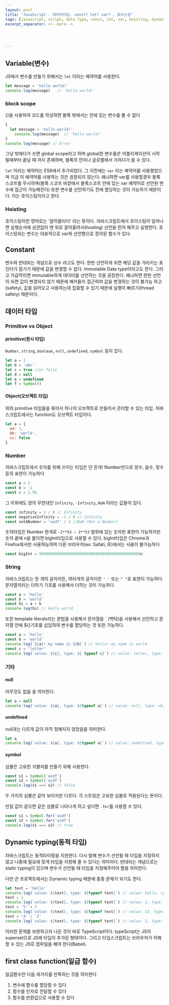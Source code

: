```yaml
---
layout: post
title: "JavaScript - 데이터타입, const? let? var? , 호이스팅"
tags: [javascript, script, data type, const, let, var, hoisting, dynamic typing]
excerpt_separator: <!--more-->




---
```




## Variable(변수)

JS에서 변수를 만들기 위해서는 `let` 이라는 예약어를 사용한다. 

```javascript
let message = 'hello world!'
console.log(message)   // 'hello world!'
```

<!--more-->



 ### block scope

{}을 사용하여 코드를 작성하면 블록 밖에서는 안에 있는 변수를 볼 수 없다

```javascript
{
  let message = 'hello world!'
	console.log(message)  // 'hello world!'
}
console.log(message) // Error
```

그냥 밖에다가 쓰면 global scope라고 하며 global한 변수들은 어플리케이션이 시작될때부터 끝날 때 까지 존재하며, 블록의 안이나 글로벌에서 가져다가 쓸 수 있다. 

`let` 이라는 예약어는 ES6에서 추가되었다. 그 이전에는 `var` 라는 예약어를 사용했었으며 지금 이 예약어를 사용하는 것은 권장되지 않는다. 왜냐하면 var를 사용할경우 블록스코프를 무시하며(블록 스코프 바깥에서 블록스코프 안에 있는 var 예약어로 선언된 변수에 접근이 가능해진다) 또한 변수를 선언하기도 전에 할당하는 것이 가능하기 때문이다. 이는 호이스팅이라고 한다.

### Hoisting

호이스팅이란 영어로는 '끌어올리다' 라는 뜻이다. 자바스크립트에서 호이스팅이 일어나면 실행순서에 상관없이 맨 위로 끌어올려서(hosting) 선언을 먼저 해주고 실행한다. 호이스팅되는 변수는 대표적으로 var와 선언형으로 정의된 함수가 있다.  



## Constant

변수와 반대되는 개념으로 상수 라고도 한다. 한번 선언하게 되면 해당 값을 가리키는 포인터가 잠기기 때문에 값을 변경할 수 없다. Immutable Data type이라고도 한다. 그리고 가급적이면 immutable하게 데이터를 선언하는 것을 권장한다. 왜냐하면 한번 선언이 되면 값이 변경되지 않기 때문에 해커들이 접근하여 값을 변경하는 것이 불가능 하고(safety), 값을 읽어오고 사용하는데 집중할 수 있기 때문에 실행이 빠르기(thread safety) 때문이다. 



## 데이터 타입

### Primitive vs Object

#### primitive(원시 타입)

 `Number`, `string`, `boolean`, `null`, `undefined`, `symbol` 등이 있다.

```javascript
let a = 1
let b = 'abc'
let c = true //or false
let d = null
let e = undefined
let f = Symbol()
```

#### Object(오브젝트 타입)

위의 primitive 타입들을 묶어서 하나의 오브젝트로 만들어서 관리할 수 있는 타입. 자바스크립트에서는 function도 오브젝트 타입이다.

```javascript
let a = {
  aa: 1,
  bb: 'world',
  cc: false
}
```



### Number

자바스크립트에서 숫자를 위해 쓰이는 타입은 단 한개! Number만으로 양수, 음수, 정수 등의 표현이 가능하다

```javascript
const a = 1
const b = -1
const c = 1.56
```

그 이외에도 양의 무한대인  `Infinity`, `-Infinity`, `NaN` 이라는 값들이 있다.

```javascript
const infinity = 1 / 0 // Infinity
const negativeInfinity = -1 / 0 //-Infinity
const notANumber = 'asdf' / 2 //NaN (Not a Number)
```

숫자타입은 Number 한개로 `-2**53 ~ 2**53` 범위에 있는 숫자만 표현이 가능하지만 숫자 끝에 n을 붙이면 bigInt타입으로 사용할 수 있다. bigInt타입은 Chrome과 Firefox에서만 사용하능하며 다른 브라우저(ex: Safati, IE)에서는 사용이 불가능하다

```javascript
const bigInt = 999999999999999999999999999999999999999999999n
```



### String

자바스크립트는 한 개의 글자이든, 여러개의 글자이든 `' '` 또는 `" "`로 표현이 가능하다. 문자열끼리는 더하기 기호를 사용해서 더하는 것이 가능하다

```javascript
const a = 'hello'
const b = 'world'
const hi = a + b
console.log(hi) // hello world
```

또한 template literals라는 문법을 사용해서 문자열을 ` (백틱)을 사용해서 선언하고 문자열 안에 ${}기호를 삽입하여 변수를 할당하는 것 또한 가능하다.

```javascript
const a = 'hello'
const b = 'world'
console.log(`${a}! my name is ${b}`) // hello! my name is world
const c = 'letter'
console.log(`value: ${c}, type: ${ typeof c}`) // value: letter, type: string
```



### 기타

#### null

아무것도 없음 을 의미한다.

```javascript
let a = null
console.log(`value: ${a}, type: ${typeof a}`) // value: null, type: object
```

#### undefined

null과는 다르게 값이 아직 정해지지 않았음을 의미한다.

```javascript
let a
console.log(`value: ${a}, type: ${typeof a}`) // value: undefined, type: undefined
```



#### symbol

심볼은 고유한 식별자를 만들기 위해 사용한다. 

```javascript
const s1 = Symbol('asdf')
const s2 = Symbol('asdf')
console.log(s1 === s2) // false
```

두 가지의 심볼은 같아 보이지만 다르다. 각 스트링은 고유한 심볼로 적용된다는 뜻이다. 

만일 값이 같으면 같은 심볼로 나타나게 하고 싶다면 `.for`를 사용할 수 있다.
```javascript
const s1 = Symbol.for('asdf')
const s2 = Symbol.for('asdf')
console.log(s1 === s2) // true
```



## Dynamic typing(동적 타입)

자바스크립트는 동적타이핑을 지원한다. 다시 말해 변수가 선언될 때 타입을 지정하지 않고 나중에 필요에 맞게 타입을 지정해 줄 수 있다는 의미이다.  반대되는 개념으로는 static typing이 있으며 변수가 선언될 때 타입을 지정해주어야 함을 의미한다.

다만 큰 프로젝트에서는 Dynamic typing 때문에 종종 문제가 되기도 한다.

```javascript
let text = 'hello'
console.log(`value: ${text}, type: ${typeof text}`) // value: hello, type: string
text = 1
console.log(`value: ${text}, type: ${typeof text}`) // value: 1, type: number
text = '5' + 2
console.log(`value: ${text}, type: ${typeof text}`) // value: 52, type: string
text = '4' / '2'
console.log(`value: ${text}, type: ${typeof text}`) // value: 2, type: number
```

이러한 문제를 보완하고자 나온 것이 바로 TypeScript이다. typeScript는 JS의 superset으로 JS에 타입이 추가된 형태이다. 그리고 타입스크립트는 브라우저가 이해할 수 있는 JS로 컴파일을 해야 한다(Babel). 



## first class function(일급 함수)

일급함수란 다음 세가지를 만족하는 것을 의미한다

1. 변수에 함수를 할당할 수 있다
2. 함수를 인자로 전달할 수 있다
3. 함수를 반환값으로 사용할 수 있다








